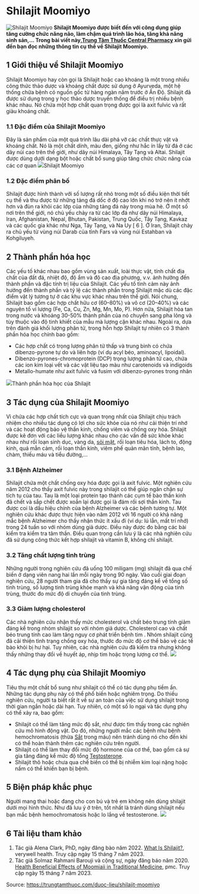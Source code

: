# Shilajit Moomiyo

![Shilajit Moomiyo](https://trungtamthuoc.com/images/others/shilajit-5-4288.jpg)
**Shilajit Moomiyo được biết đến với công dụng giúp tăng cường chức năng não, làm chậm quá trình lão hóa, tăng khả năng sinh sản,... Trong bài viết này,[Trung Tâm Thuốc Central Pharmacy](https://trungtamthuoc.com/ "Trung Tâm Thuốc Central Pharmacy") xin gửi đến bạn đọc những thông tin cụ thể về Shilajit Moomiyo.**
##  1 Giới thiệu về Shilajit Moomiyo
Shilajit Moomiyo hay còn gọi là Shilajit hoặc cao khoáng là một trong nhiều công thức thảo dược và khoáng chất được sử dụng ở Ayurveda, một hệ thống chữa bệnh có nguồn gốc từ hàng ngàn năm trước ở Ấn Độ. Shilajit đã được sử dụng trong y học thảo dược truyền thống để điều trị nhiều bệnh khác nhau. Nó chứa một hợp chất quan trọng được gọi là axit fulvic và rất giàu khoáng chất.
### 1.1 Đặc điểm của Shilajit Moomiyo
Đây là sản phẩm của một quá trình lâu dài phá vỡ các chất thực vật và khoáng chất. Nó là một chất dính, màu đen, giống như hắc ín lấy từ đá ở các dãy núi cao trên thế giới, như dãy núi Himalaya, Tây Tạng và Altai. 
Shilajit được dùng dưới dạng bột hoặc chất bổ sung giúp tăng chức chức năng của các cơ quan
![](https://trungtamthuoc.com/images/item/shilajit-3\(1\).jpg)Shilajit Moomiyo 
### 1.2 Đặc điểm phân bố
Shilajit được hình thành với số lượng rất nhỏ trong một số điều kiện thời tiết cụ thể và thu được từ những tảng đá dốc ở độ cao lớn khi nó trở nên ít nhớt hơn và đùn ra khỏi các lớp của những tảng đá này trong mùa hè. Ở một số nơi trên thế giới, nó chủ yếu chảy ra từ các lớp đá như dãy núi Himalaya, Iran, Afghanistan, Nepal, Bhutan, Pakistan, Trung Quốc, Tây Tạng, Kavkaz và các quốc gia khác như Nga, Tây Tạng, và Na Uy [ 6 ]. Ở Iran, Shilajit chảy ra chủ yếu từ vùng núi Darab của tỉnh Fars và vùng núi Estahban và Kohgiluyeh. 
##  2 Thành phần hóa học
Các yếu tố khác nhau bao gồm vùng sản xuất, loài thực vật, tính chất địa chất của đất đá, nhiệt độ, độ ẩm và độ cao địa phương, v.v. ảnh hưởng đến thành phần và đặc tính trị liệu của Shilajit. Các yếu tố tình cảm này ảnh hưởng đến thành phần và tỷ lệ các thành phần trong Shilajit mặc dù các đặc điểm vật lý tương tự ở các khu vực khác nhau trên thế giới. Nói chung, Shilajit bao gồm các hợp chất hữu cơ (60–80%) và vô cơ (20–40%) và các nguyên tố vi lượng (Fe, Ca, Cu, Zn, Mg, Mn, Mo, P). Hơn nữa, Shilajit hòa tan trong nước và khoảng 30-50% thành phần của nó chuyển sang pha lỏng và tùy thuộc vào độ tinh khiết của mẫu mà lượng cặn khác nhau. Ngoài ra, dựa trên đánh giá khối lượng phân tử, trong hỗn hợp Shilajit tự nhiên có 3 thành phần hóa học chính bao gồm:
  * Các hợp chất có trọng lượng phân tử thấp và trung bình có chứa dibenzo-pyrone tự do và liên hợp (ví dụ acyl béo, aminoacyl, lipoidal). 
  * Dibenzo-pyrones-chromoprotein (DCP) trọng lượng phân tử cao, chứa các ion kim loại vết và các vật liệu tạo màu như carotenoids và indigoids 
  * Metallo-humate như axit fulvic và fusim với dibenzo-pyrones trong nhân


![](https://trungtamthuoc.com/images/item/shilajit-2.jpg)Thành phần hóa học của Shilajit
##  3 Tác dụng của Shilajit Moomiyo
Vì chứa các hợp chất tích cực và quan trọng nhất của Shilajit chịu trách nhiệm cho nhiều tác dụng có lợi cho sức khỏe của nó như cải thiện trí nhớ và các hoạt động bảo vệ thần kinh, chống viêm và chống oxy hóa.
Shilajit được kê đơn với các liều lượng khác nhau cho các vấn đề sức khỏe khác nhau như rối loạn sinh dục, vàng da, [sỏi mật](https://trungtamthuoc.com/bai-viet/nguyen-nhan-trieu-chung-cach-dieu-tri-va-phong-ngua-benh-soi-mat "sỏi mật"), rối loạn tiêu hóa, lách to, động kinh, quá mẫn cảm, rối loạn thần kinh, viêm phế quản mãn tính, bệnh lao, chàm, thiếu máu và tiểu đường,...
### 3.1 Bệnh Alzheimer
Shilajit chứa một chất chống oxy hóa được gọi là axit fulvic. Một nghiên cứu năm 2012 cho thấy axit fulvic này trong shilajit có thể giúp ngăn chặn sự tích tụ của tau. Tau là một loại protein tạo thành các cụm tế bào thần kinh đã chết và sắp chết được xoắn lại được gọi là đám rối sợi thần kinh. Tau được coi là dấu hiệu chính của bệnh Alzheimer và các bệnh tương tự.
Một nghiên cứu khác được thực hiện vào năm 2012 với 16 người có khả năng mắc bệnh Alzheimer cho thấy nhận thức ít xấu đi (ví dụ: lú lẫn, mất trí nhớ) trong 24 tuần so với nhóm dùng giả dược. Điều này được đo bằng các bài kiểm tra kiểm tra tâm thần. Điều quan trọng cần lưu ý là các nhà nghiên cứu đã sử dụng công thức kết hợp shilajit và vitamin B, không chỉ shilajit.
### 3.2 Tăng chất lượng tinh trùng
Những người trong nghiên cứu đã uống 100 miligam (mg) shilajit đã qua chế biến ở dạng viên nang hai lần mỗi ngày trong 90 ngày. Vào cuối giai đoạn nghiên cứu, 28 người tham gia đã cho thấy sự gia tăng đáng kể về tổng số tinh trùng, số lượng tinh trùng khỏe mạnh và khả năng vận động của tinh trùng, thước đo mức độ di chuyển của tinh trùng.
### 3.3 Giảm lượng cholesterol 
Các nhà nghiên cứu nhận thấy mức cholesterol và chất béo trung tính giảm đáng kể trong nhóm shilajit so với nhóm giả dược. Cholesterol cao và chất béo trung tính cao làm tăng nguy cơ phát triển bệnh tim .
Nhóm shilajit cũng đã cải thiện tình trạng chống oxy hóa, thước đo mức độ cơ thể bảo vệ các tế bào khỏi bị hư hại. Tuy nhiên, các nhà nghiên cứu đã kiểm tra nhưng không thấy những thay đổi về huyết áp, nhịp tim hoặc trọng lượng cơ thể.
![](https://trungtamthuoc.com/images/item/shilajit-1.jpg)
##  4 Tác dụng phụ của Shilajit Moomiyo
Tiêu thụ một chất bổ sung như shilajit có thể có tác dụng phụ tiềm ẩn. Những tác dụng phụ này có thể phổ biến hoặc nghiêm trọng. Do thiếu nghiên cứu, người ta biết rất ít về sự an toàn của việc sử dụng shilajit trong thời gian ngắn hoặc dài hạn. Tuy nhiên, có một số lo ngại và tác dụng phụ có thể xảy ra, bao gồm:
  * Shilajit có thể làm tăng mức độ sắt, như được tìm thấy trong các nghiên cứu mô hình động vật. Do đó, những người mắc các bệnh như bệnh hemochromatosis (thừa [Sắt](https://trungtamthuoc.com/hoat-chat/sat "Sắt") trong máu) nên tránh dùng nó cho đến khi có thể hoàn thành thêm các nghiên cứu trên người. 
  * Shilajit có thể làm thay đổi mức độ hormone của cơ thể, bao gồm cả sự gia tăng đáng kể mức độ tổng [Testosterone](https://trungtamthuoc.com/hoat-chat/testosterone "Testosterone").
  * Shilajit thô hoặc chưa qua chế biến có thể bị nhiễm kim loại nặng hoặc nấm có thể khiến bạn bị bệnh.


##  5 Biện pháp khắc phục
Người mang thai hoặc đang cho con bú và trẻ em không nên dùng shilajit dưới mọi hình thức. Như đã lưu ý ở trên, tốt nhất là tránh dùng shilajit nếu bạn mắc bệnh hemochromatosis hoặc lo lắng về testosterone.
![](https://trungtamthuoc.com/images/item/shilajit-4.jpg)
##  6 Tài liệu tham khảo 
  1. Tác giả Alena Clark, PhD, ngày đăng bào năm 2022. [What Is Shilajit?](https://www.verywellhealth.com/the-benefits-of-shilajit-89514), verywell health. Truy cập ngày 15 tháng 7 năm 2023.
  2. Tác giả Solmaz Rahmani Barouji và cộng sự, ngày đăng báo năm 2020.[ Health Beneficial Effects of Moomiaii in Traditional Medicine](https://www.ncbi.nlm.nih.gov/pmc/articles/PMC8343599/), pmc. Truy cập ngày 15 tháng 7 năm 2023.




Source: https://trungtamthuoc.com/duoc-lieu/shilajit-moomiyo